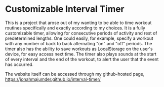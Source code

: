 Customizable Interval Timer
===========================

This is a project that arose out of my wanting to be able to time workout routines specifically and exactly according to my choices. It is a fully customizable timer, allowing for consecutive periods of activity and rest of predetermined lengths. One could easily, for example, specify a workout with any number of back to back alternating "on" and "off" periods. The timer also has the ability to save workouts as LocalStorage on the user's device, for easy access next time. The timer also plays sounds at the start of every interval and the end of the workout, to alert the user that the event has occurred.

The website itself can be accessed through my github-hosted page, https://jonahmajumder.github.io/interval-timer/ 

